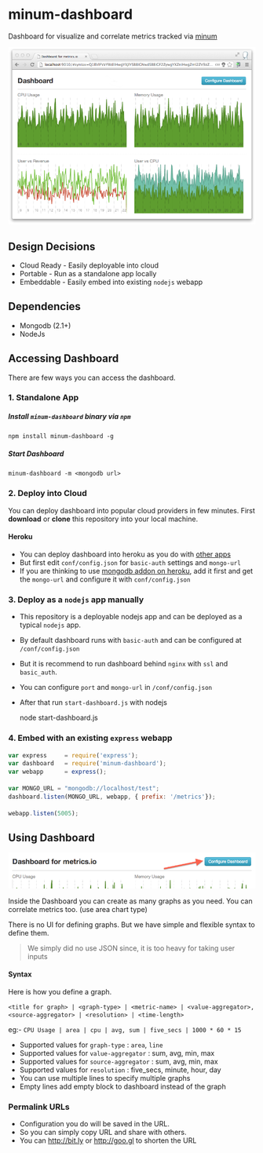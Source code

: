 minum-dashboard
========================

Dashboard for visualize and correlate metrics tracked via [minum](http://minum.io)

![Dashboard](docs/dashboard.png)

## Design Decisions

* Cloud Ready - Easily deployable into cloud
* Portable - Run as a standalone app locally
* Embeddable - Easily embed into existing `nodejs` webapp

## Dependencies

* Mongodb (2.1+)
* NodeJs

## Accessing Dashboard 

There are few ways you can access the dashboard.

### 1. Standalone App

##### Install `minum-dashboard` binary via `npm`
    npm install minum-dashboard -g

##### Start Dashboard
    minum-dashboard -m <mongodb url>

### 2. Deploy into Cloud

You can deploy dashboard into popular cloud providers in few minutes. First **download** or **clone** this repository into your local machine.

#### Heroku

* You can deploy dashboard into heroku as you do with [other apps](https://devcenter.heroku.com/articles/nodejs)
* But first edit `conf/config.json` for `basic-auth` settings and `mongo-url`
* If you are thinking to use [mongodb addon on heroku](https://devcenter.heroku.com/articles/mongolab#adding-mongolab-to-your-heroku-app), add it first and get the `mongo-url` and configure it with `conf/config.json`

### 3. Deploy as a `nodejs` app manually

* This repository is a deployable nodejs app and can be deployed as a typical `nodejs` app.
* By default dashboard runs with `basic-auth` and can be configured at `/conf/config.json`
* But it is recommend to run dashboard behind `nginx` with `ssl` and `basic_auth`.
* You can configure `port` and `mongo-url` in `/conf/config.json`
* After that run `start-dashboard.js` with nodejs
	
	node start-dashboard.js

### 4. Embed with an existing `express` webapp

~~~js
var express     = require('express');
var dashboard   = require('minum-dashboard');
var webapp      = express();

var MONGO_URL = "mongodb://localhost/test";
dashboard.listen(MONGO_URL, webapp, { prefix: '/metrics'});

webapp.listen(5005);
~~~

## Using Dashboard

![Dashboard](docs/configure-dashboard.png)

Inside the Dashboard you can create as many graphs as you need. You can correlate metrics too. (use area chart type)

There is no UI for defining graphs. But we have simple and flexible syntax to define them. 
>We simply did no use JSON since, it is too heavy for taking user inputs 

#### Syntax

Here is how you define a graph. 

    <title for graph> | <graph-type> | <metric-name> | <value-aggregator>, <source-aggregator> | <resolution> | <time-length>

eg:- `CPU Usage | area | cpu | avg, sum | five_secs | 1000 * 60 * 15`

* Supported values for `graph-type` : `area`, `line`
* Supported values for `value-aggregator` : sum, avg, min, max
* Supported values for `source-aggregator` : sum, avg, min, max
* Supported values for `resolution` : five_secs, minute, hour, day
* You can use multiple lines to specify multiple graphs
* Empty lines add empty block to dashboard instead of the graph

### Permalink URLs

* Configuration you do will be saved in the URL. 
* So you can simply copy URL and share with others.
* You can http://bit.ly or http://goo.gl to shorten the URL
